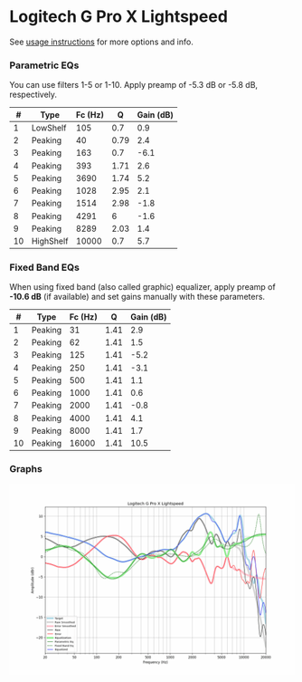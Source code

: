 # Logitech G Pro X Lightspeed
See [usage instructions](https://github.com/jaakkopasanen/AutoEq#usage) for more options and info.

### Parametric EQs
You can use filters 1-5 or 1-10. Apply preamp of -5.3 dB or -5.8 dB, respectively.

|   # | Type      |   Fc (Hz) |    Q |   Gain (dB) |
|-----|-----------|-----------|------|-------------|
|   1 | LowShelf  |       105 | 0.7  |         0.9 |
|   2 | Peaking   |        40 | 0.79 |         2.4 |
|   3 | Peaking   |       163 | 0.7  |        -6.1 |
|   4 | Peaking   |       393 | 1.71 |         2.6 |
|   5 | Peaking   |      3690 | 1.74 |         5.2 |
|   6 | Peaking   |      1028 | 2.95 |         2.1 |
|   7 | Peaking   |      1514 | 2.98 |        -1.8 |
|   8 | Peaking   |      4291 | 6    |        -1.6 |
|   9 | Peaking   |      8289 | 2.03 |         1.4 |
|  10 | HighShelf |     10000 | 0.7  |         5.7 |

### Fixed Band EQs
When using fixed band (also called graphic) equalizer, apply preamp of **-10.6 dB** (if available) and set gains manually with these parameters.

|   # | Type    |   Fc (Hz) |    Q |   Gain (dB) |
|-----|---------|-----------|------|-------------|
|   1 | Peaking |        31 | 1.41 |         2.9 |
|   2 | Peaking |        62 | 1.41 |         1.5 |
|   3 | Peaking |       125 | 1.41 |        -5.2 |
|   4 | Peaking |       250 | 1.41 |        -3.1 |
|   5 | Peaking |       500 | 1.41 |         1.1 |
|   6 | Peaking |      1000 | 1.41 |         0.6 |
|   7 | Peaking |      2000 | 1.41 |        -0.8 |
|   8 | Peaking |      4000 | 1.41 |         4.1 |
|   9 | Peaking |      8000 | 1.41 |         1.7 |
|  10 | Peaking |     16000 | 1.41 |        10.5 |

### Graphs
![](./Logitech%20G%20Pro%20X%20Lightspeed.png)

